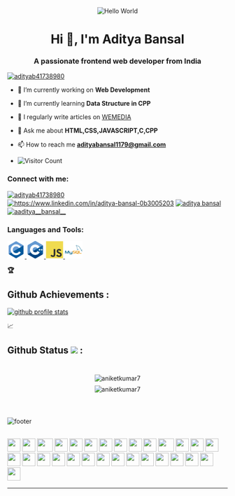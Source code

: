 <p align='center' style='margin: 16px 5px 8px;'>
    <img src="https://github.com/UtkarshPathrabe/UtkarshPathrabe/blob/main/assets/greetings.gif?raw=true" alt="Hello World" />
</p>
<h1 align="center">Hi 👋, I'm Aditya Bansal</h1>
<h3 align="center">A passionate frontend web developer from India</h3>

<p align="left"> <a href="https://twitter.com/adityab41738980" target="blank"><img src="https://img.shields.io/twitter/follow/adityab41738980?logo=twitter&style=for-the-badge" alt="adityab41738980" /></a> </p>

- 🔭 I’m currently working on **Web Development**

- 🌱 I’m currently learning **Data Structure in CPP**

- 📝 I regularly write articles on [WEMEDIA](WEMEDIA)

- 💬 Ask me about **HTML,CSS,JAVASCRIPT,C,CPP**

- 📫 How to reach me **adityabansal1179@gmail.com**
- ![Visitor Count](https://profile-counter.glitch.me/{Adityab1179}/count.svg)

<h3 align="left">Connect with me:</h3>
<p align="left">
<a href="https://twitter.com/adityab41738980" target="blank"><img align="center" src="https://raw.githubusercontent.com/rahuldkjain/github-profile-readme-generator/master/src/images/icons/Social/twitter.svg" alt="adityab41738980" height="30" width="40" /></a>
<a href="https://linkedin.com/in/https://www.linkedin.com/in/aditya-bansal-0b3005203" target="blank"><img align="center" src="https://raw.githubusercontent.com/rahuldkjain/github-profile-readme-generator/master/src/images/icons/Social/linked-in-alt.svg" alt="https://www.linkedin.com/in/aditya-bansal-0b3005203" height="30" width="40" /></a>
<a href="https://fb.com/aditya bansal" target="blank"><img align="center" src="https://raw.githubusercontent.com/rahuldkjain/github-profile-readme-generator/master/src/images/icons/Social/facebook.svg" alt="aditya bansal" height="30" width="40" /></a>
<a href="https://instagram.com/aaditya__bansal__" target="blank"><img align="center" src="https://raw.githubusercontent.com/rahuldkjain/github-profile-readme-generator/master/src/images/icons/Social/instagram.svg" alt="aaditya__bansal__" height="30" width="40" /></a>
</p>
<h3 align="left">Languages and Tools:</h3>
<p align="left"> <a href="https://www.cprogramming.com/" target="_blank" rel="noreferrer"> <img src="https://raw.githubusercontent.com/devicons/devicon/master/icons/c/c-original.svg" alt="c" width="40" height="40"/> </a> <a href="https://www.w3schools.com/cpp/" target="_blank" rel="noreferrer"> <img src="https://raw.githubusercontent.com/devicons/devicon/master/icons/cplusplus/cplusplus-original.svg" alt="cplusplus" width="40" height="40"/> </a> <a href="https://developer.mozilla.org/en-US/docs/Web/JavaScript" target="_blank" rel="noreferrer"> <img src="https://raw.githubusercontent.com/devicons/devicon/master/icons/javascript/javascript-original.svg" alt="javascript" width="40" height="40"/> </a> <a href="https://www.mysql.com/" target="_blank" rel="noreferrer"> <img src="https://raw.githubusercontent.com/devicons/devicon/master/icons/mysql/mysql-original-wordmark.svg" alt="mysql" width="40" height="40"/> </a> </p>

<summary><b>🏆 <h2>  Github Achievements :</h2></b></summary>
<p align="left" style='padding: -35px;' >
    <a href="https://github.com/ryo-ma/github-profile-trophy">
        <img src="https://github-profile-trophy.vercel.app/?username=Adityab1179&theme=gruvbox&column=6&margin-w=2&margin-h=2&no-bg=true&no-frame=true" alt="github profile stats" />
    </a>
</p>
<summary>
  <g-emoji class="g-emoji" alias="chart_with_upwards_trend" fallback-src="https://github.githubassets.com/images/icons/emoji/unicode/1f4c8.png">📈</g-emoji>
  <h2> Github Status <img src = "https://media2.giphy.com/media/QssGEmpkyEOhBCb7e1/giphy.gif?cid=ecf05e47a0n3gi1bfqntqmob8g9aid1oyj2wr3ds3mg700bl&rid=giphy.gif" width = 32px> :</h2>
</summary>
<br/>

<span>
<p align="center" style='margin: 8px 4px;'>
     <img src="https://github-readme-stats.vercel.app/api/top-langs?username=Adityab1179&show_icons=true&locale=en&layout=compact&theme=gruvbox&langs_count=10"  width="500px" alt="aniketkumar7" />
</p>
   <p align="center" style='margin: 8px 4px;'>
    <img src="https://github-readme-stats.vercel.app/api?username=Adityab1179&show_icons=true&locale=en&theme=gruvbox" width="500px" alt="aniketkumar7" />
</p>
</span>
</details><br><br/>

![footer](https://raw.githubusercontent.com/JayantGoel001/JayantGoel001/master/WEBP/footer.webp)
<br/><br>	

<div>
    <img src="https://cultofthepartyparrot.com/parrots/hd/githubparrot.gif" width="30" height="30"/>
    <img src="https://cultofthepartyparrot.com/flags/hd/indiaparrot.gif" width="30" height="30"/>
    <img src="https://cultofthepartyparrot.com/parrots/asyncparrot.gif" width="36" height="30"/>
    <img src="https://cultofthepartyparrot.com/parrots/hd/levitationparrot.gif" width="30" height="30"/>
    <img src="https://cultofthepartyparrot.com/parrots/hd/60fpsparrot.gif" width="30" height="30"/>
    <img src="https://cultofthepartyparrot.com/parrots/hd/jumpingparrot.gif" width="30" height="30"/>
    <img src="https://cultofthepartyparrot.com/parrots/hd/opensourceparrot.gif" width="30" height="30"/>
    <img src="https://cultofthepartyparrot.com/parrots/hd/dealwithitnowparrot.gif" width="30" height="30"/>
    <img src="https://cultofthepartyparrot.com/parrots/hd/hypnoparrotlight.gif" width="30" height="30"/>
    <img src="https://cultofthepartyparrot.com/parrots/databaseparrot.gif" width="30" height="30"/>
    <img src="https://cultofthepartyparrot.com/parrots/fixparrot.gif" width="36" height="30"/>
    <img src="https://cultofthepartyparrot.com/parrots/hd/laptop_parrot.gif" width="30" height="30"/>
    <img src="https://cultofthepartyparrot.com/parrots/hd/spinningparrot.gif" width="30" height="30"/>
    <img src="https://cultofthepartyparrot.com/parrots/hd/levitationparrot.gif" width="30" height="30"/>
    <img src="https://cultofthepartyparrot.com/parrots/hd/meldparrot.gif" width="30" height="30"/>
    <img src="https://cultofthepartyparrot.com/parrots/slomoparrot.gif" width="30" height="30"/>
    <img src="https://cultofthepartyparrot.com/parrots/hd/moonwalkingparrot.gif" width="30" height="30"/>
    <img src="https://cultofthepartyparrot.com/parrots/hd/stableparrot.gif" width="30" height="30"/>
    <img src="https://cultofthepartyparrot.com/parrots/hd/scienceparrot.gif" width="30" height="30"/>
    <img src="https://cultofthepartyparrot.com/parrots/hd/pirateparrot.gif" width="30" height="30"/>
    <img src="https://cultofthepartyparrot.com/parrots/hd/footballparrot.gif" width="30" height="30"/>
    <img src="https://cultofthepartyparrot.com/parrots/hd/illuminatiparrot.gif" width="30" height="30"/>
    <img src="https://cultofthepartyparrot.com/parrots/hd/hypnoparrotdark.gif" width="30" height="30"/>
    <img src="https://cultofthepartyparrot.com/parrots/hd/mustacheparrot.gif" width="30" height="30"/>
    <img src="https://cultofthepartyparrot.com/parrots/hd/pirateparrot.gif" width="30" height="30"/>
    <img src="https://cultofthepartyparrot.com/parrots/hd/footballparrot.gif" width="30" height="30"/>
    <img src="https://cultofthepartyparrot.com/parrots/hd/illuminatiparrot.gif" width="30" height="30"/>
    <img src="https://cultofthepartyparrot.com/parrots/hd/hypnoparrotdark.gif" width="30" height="30"/>
    <img src="https://cultofthepartyparrot.com/parrots/hd/mustacheparrot.gif" width="30" height="30"/>
</div>

<hr>

